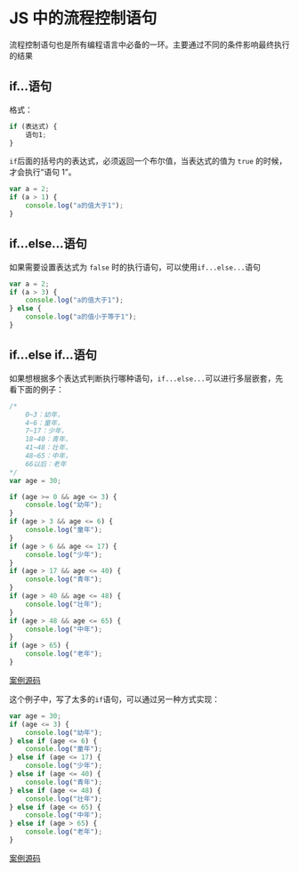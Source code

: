 # JS 中的流程控制语句

流程控制语句也是所有编程语言中必备的一环。主要通过不同的条件影响最终执行的结果

## if...语句

格式：

```js
if (表达式) {
    语句1;
}
```

`if`后面的括号内的表达式，必须返回一个布尔值，当表达式的值为 `true` 的时候，才会执行“语句 1”。

```js
var a = 2;
if (a > 1) {
    console.log("a的值大于1");
}
```

## if...else...语句

如果需要设置表达式为 `false` 时的执行语句，可以使用`if...else...`语句

```js
var a = 2;
if (a > 3) {
    console.log("a的值大于1");
} else {
    console.log("a的值小于等于1");
}
```

## if...else if...语句

如果想根据多个表达式判断执行哪种语句，`if...else...`可以进行多层嵌套，先看下面的例子：

```js
/*
    0~3：幼年，
    4~6：童年，
    7~17：少年，
    18~40：青年，
    41~48：壮年，
    48~65：中年，
    66以后：老年
*/
var age = 30;

if (age >= 0 && age <= 3) {
    console.log("幼年");
}
if (age > 3 && age <= 6) {
    console.log("童年");
}
if (age > 6 && age <= 17) {
    console.log("少年");
}
if (age > 17 && age <= 40) {
    console.log("青年");
}
if (age > 40 && age <= 48) {
    console.log("壮年");
}
if (age > 48 && age <= 65) {
    console.log("中年");
}
if (age > 65) {
    console.log("老年");
}
```

[案例源码](./demo/demo01.html)

这个例子中，写了太多的`if`语句，可以通过另一种方式实现：

```js
var age = 30;
if (age <= 3) {
    console.log("幼年");
} else if (age <= 6) {
    console.log("童年");
} else if (age <= 17) {
    console.log("少年");
} else if (age <= 40) {
    console.log("青年");
} else if (age <= 48) {
    console.log("壮年");
} else if (age <= 65) {
    console.log("中年");
} else if (age > 65) {
    console.log("老年");
}
```

[案例源码](./demo/demo02.html)
